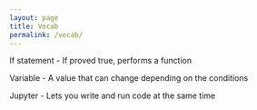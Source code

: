 ```yaml
---
layout: page
title: Vocab
permalink: /vocab/
---
```


<p>If statement - If proved true, performs a function</p>

<p>Variable - A value that can change depending on the conditions</p>

<p>Jupyter - Lets you write and run code at the same time</p>